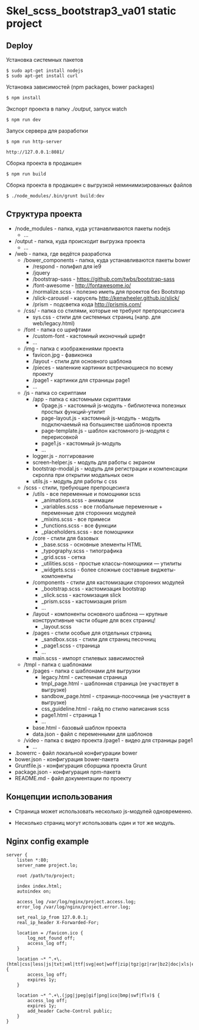 Skel_scss_bootstrap3_va01 static project
========================================


Deploy
------

Установка системных пакетов

    $ sudo apt-get install nodejs
    $ sudo apt-get install curl

Установка зависимостей (npm packages, bower packages)

    $ npm install

Экспорт проекта в папку *./output*, запуск watch

    $ npm run dev

Запуск сервера для разработки

    $ npm run http-server

    http://127.0.0.1:8081/

Сборка проекта в продакшен

    $ npm run build

Сборка проекта в продакшен с выгрузкой неминимизированных файлов

    $ ./node_modules/.bin/grunt build:dev


Структура проекта
-----------------

* /node_modules - папка, куда устанавливаются пакеты nodejs
    * ...
* /output - папка, куда происходит выгрузка проекта
    * ...
* /web - папка, где ведётся разработка
    * /bower_components - папка, куда устанавливаются пакеты bower
        * /respond - полифил для ie9
        * /jquery
        * /bootstrap-sass - https://github.com/twbs/bootstrap-sass
        * /font-awesome - http://fontawesome.io/
        * /normalize.scss - полезно иметь для проектов без Bootstrap
        * /slick-carousel - карусель http://kenwheeler.github.io/slick/
        * /prism - подсветка кода http://prismjs.com/
    * /css/ - папка со стилями, которые не требуют препроцессинга
        * sys.css - стили для системных страниц (напр. для web/legacy.html)
    * /font - папка со шрифтами
        * /custom-font - кастомный иконочный шрифт 
        * ...
    * /img - папка с изображениями проекта
        * favicon.jpg - фавиконка
        * /layout - стили для основного шаблона
        * /pieces - маленкие картинки встречающиеся по всему проекту
        * /page1 - картинки для страницы page1
        * ...
    * /js - папка со скриптами
        * /app - папка с кастомными скриптами
            * 0page.js - кастомный js-модуль - библиотечка полезных простых функций-утилит
            * page-layout.js - кастомный js-модуль - модуль подключаемый на большинстве шаблонов проекта
            * page-template.js - шаблон кастомного js-модуля с перерисовкой
            * page1.js - кастомный js-модуль
            * ...
        * logger.js - логгирование
        * screen-helper.js - модуль для работы с экраном
        * bootstrap-modal.js - модуль для регистрации и компенсации скролла при открытии модальных окон
        * utils.js - модуль для работы с css
    * /scss - стили, требующие препроцесинга
        * /utils - все переменные и помощники scss
            * _animations.scss - анимации
            * _variables.scss - все глобальные переменные + переменные для сторонних модулей
            * _mixins.scss - все примеси
            * _functions.scss - все функции
            * _placeholders.scss - все помощники 
        * /core - стили для базовых 
            * _base.scss - основные элементы HTML
            * _typography.scss - типографика
            * _grid.scss - сетка
            * _utilities.scss - простые классы-помощники — утилиты
            * _widgets.scss - более сложные составные виджеты-компоненты
        * /components - стили для кастомизации сторонних модулей
            * _bootstrap.scss - кастомизация bootstrap
            * _slick.scss - кастомизация slick
            * _prism.scss - кастомизация prism
            * ...
        * /layout - компоненты основного шаблона — крупные конструктивные части общие для всех страниц!
            * _layout.scss
        * /pages - стили особые для отдельных страниц
            * _sandbox.scss - стили для страниц песочниц
            * _page1.scss - страница
            * ...
        * main.scss - импорт стилевых зависимостей
    * /tmpl - папка с шаблонами
        * /pages - папка с шаблонами для выгрузки
            * legacy.html - системная страница
            * tmpl_page.html - шаблонная страница (не участвует в выгрузке)
            * sandbow_page.html - страница-посочница (не участвует в выгрузке)
            * css_guideline.html - гайд по стилю написания scss
            * page1.html - страница 1
            * ...
        * base.html - базовый шаблон проекта
        * data.json - файл с переменными для шаблонов
    * /video - папка с видео проекта
        /page1 - видео для страницы page1
        * ...
* .bowerrc - файл локальной конфигурации bower
* bower.json - конфигурация bower-пакета
* Gruntfile.js - конфигурация сборщика проекта Grunt
* package.json - конфигурация npm-пакета
* README.md - файл документации по проекту


Концепции использования
-----------------------

* Cтраница может использовать несколько js-модулей одновременно.

* Несколько страниц могут использовать один и тот же модуль.


Nginx config example
--------------------

    server {
        listen *:80;
        server_name project.lo;

        root /path/to/project;

        index index.html;
        autoindex on;

        access_log /var/log/nginx/project.access.log;
        error_log /var/log/nginx/project.error.log;

        set_real_ip_from 127.0.0.1;
        real_ip_header X-Forwarded-For;

        location = /favicon.ico {
            log_not_found off;
            access_log off;
        }

        location ~* ^.+\.(html|css|less|js|txt|xml|ttf|svg|eot|woff|zip|tgz|gz|rar|bz2|doc|xls|exe|pdf|ppt|tar|wav|mp3|ogg|rtf)$ {
            access_log off;
            expires 1y;
        }

        location ~* ^.+\.(jpg|jpeg|gif|png|ico|bmp|swf|flv)$ {
            access_log off;
            expires 1y;
            add_header Cache-Control public;
        }
    }
